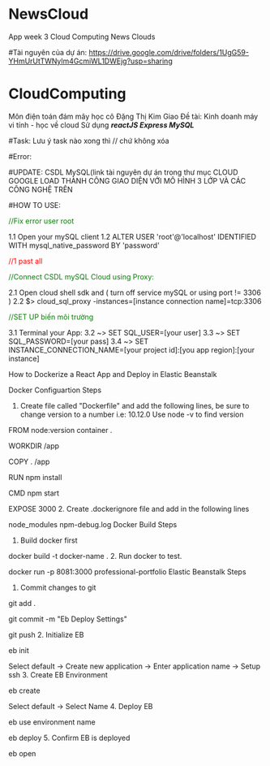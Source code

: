 # NewsCloud
App week 3 Cloud Computing News Clouds

#Tài nguyên của dự án:
https://drive.google.com/drive/folders/1UgG59-YHmUrUtTWNylm4GcmiWL1DWEjg?usp=sharing
  
# CloudComputing
Môn điện toán đám mây học cô Đặng Thị Kim Giao
Đề tài: Kinh doanh máy vi tính - học về cloud
Sử dụng <b style="font-style: italic">reactJS Express MySQL</b>

#Task: Lưu ý task nào xong thì // chứ không xóa

#Error:

#UPDATE: CSDL MySQL(link tài nguyên dự án trong thư mục CLOUD GOOGLE
LOAD THÀNH CÔNG GIAO DIỆN VỚI MÔ HÌNH 3 LỚP VÀ CÁC CÔNG NGHỆ TRÊN


#HOW TO USE:
<p style="color: green">
    //Fix error user root</p>
1.1 Open your mySQL client
1.2 ALTER USER 'root'@'localhost' IDENTIFIED WITH mysql_native_password BY 'password' <p style="color: red">//1 past all
</p>


<p style="color: green">//Connect CSDL mySQL Cloud using Proxy:</p>
2.1 Open cloud shell sdk and ( turn off service mySQL or using port != 3306 )
2.2 $> cloud_sql_proxy -instances=[instance connection name]=tcp:3306

<p style="color: green">//SET UP biến môi trường</p>
3.1 Terminal your App:
3.2 ~> SET SQL_USER=[your user]
3.3 ~> SET SQL_PASSWORD=[your pass]
3.4 ~> SET INSTANCE_CONNECTION_NAME=[your project id]:[you app region]:[your instance]


How to Dockerize a React App and Deploy in Elastic Beanstalk


Docker Configuartion Steps
1. Create file called "Dockerfile" and add the following lines, be sure to change version to a number i.e: 10.12.0 Use node -v to find version

FROM node:version
container .

WORKDIR /app

COPY . /app

RUN npm install

CMD npm start

EXPOSE 3000
2. Create .dockerignore file and add in the following lines

node_modules
npm-debug.log
Docker Build Steps
1. Build docker first

docker build -t docker-name .
2. Run docker to test.

docker run -p 8081:3000 professional-portfolio
Elastic Beanstalk Steps
1. Commit changes to git

git add .

git commit -m "Eb Deploy Settings"

git push
2. Initialize EB

eb init 

Select default -> Create new application -> Enter application name -> Setup ssh
3. Create EB Environment

eb create

Select default -> Select Name
4. Deploy EB

eb use environment name

eb deploy
5. Confirm EB is deployed

eb open